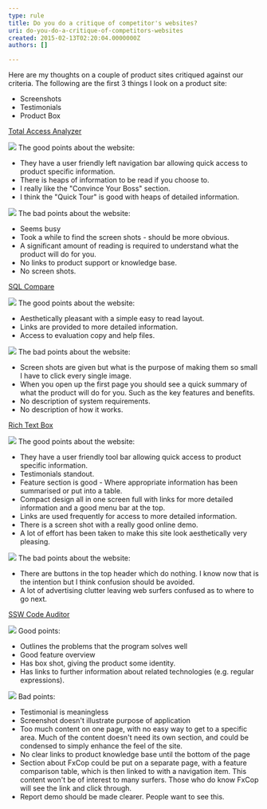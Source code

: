 ```yaml
---
type: rule
title: Do you do a critique of competitor's websites?
uri: do-you-do-a-critique-of-competitors-websites
created: 2015-02-13T02:20:04.0000000Z
authors: []

---
```


Here are my thoughts on a couple of product sites critiqued against our criteria.       The following are the first 3 things I look on a product site:

- Screenshots
- Testimonials
- Product Box

 
[Total Access Analyzer](http://www.ssw.com.au/ssw/Redirect/TotalAcccessAnalyzer.htm)

![](../assets/Good.gif) The good points about the website:

- They have a user friendly left navigation bar allowing quick access to product specific information.
- There is heaps of information to be read if you choose to.
- I really like the "Convince Your Boss" section.
- I think the "Quick Tour" is good with heaps of detailed information.


![](../assets/Bad.gif) The bad points about the website:

- Seems busy
- Took a while to find the screen shots - should be more obvious.
- A significant amount of reading is required to understand what the product will do for you.
- No links to product support or knowledge base.
- No screen shots.


[SQL Compare](http://www.ssw.com.au/ssw/Redirect/SQLServer/SQLCompare.htm)

![](../assets/Good.gif) The good points about the website:

- Aesthetically pleasant with a simple easy to read layout.
- Links are provided to more detailed information.
- Access to evaluation copy and help files.


![](../assets/Bad.gif) The bad points about the website:

- Screen shots are given but what is the purpose of making them so small I have to click every single image.
- When you open up the first page you should see a quick summary of what the product will do for you. Such as the key features and benefits.
- No description of system requirements.
- No description of how it works.


[Rich Text Box](http://www.ssw.com.au/ssw/Redirect/RichTextBoxEditor.htm)

![](../assets/Good.gif) The good points about the website:

- They have a user friendly tool bar allowing quick access to product specific information.
- Testimonials standout.
- Feature section is good - Where appropriate information has been summarised or put into a table.
- Compact design all in one screen full with links for more detailed information and a good menu bar at the top.
- Links are used frequently for access to more detailed information.
- There is a screen shot with a really good online demo.
- A lot of effort has been taken to make this site look aesthetically very pleasing.


![](../assets/Bad.gif) The bad points about the website:

- There are buttons in the top header which do nothing. I know now that is the intention but I think confusion should be avoided.
- A lot of advertising clutter leaving web surfers confused as to where to go next.


[SSW Code Auditor](http://www.ssw.com.au/ssw/CodeAuditor/)

![](../assets/Good.gif) Good points:

- Outlines the problems that the program solves well
- Good feature overview
- Has box shot, giving the product some identity.
- Has links to further information about related technologies (e.g. regular expressions).


![](../assets/Bad.gif) Bad points:

- Testimonial is meaningless
- Screenshot doesn't illustrate purpose of application
- Too much content on one page, with no easy way to get to a specific area. Much of the content doesn't need its own section, and could be condensed to simply enhance the feel of the site.
- No clear links to product knowledge base until the bottom of the page
- Section about FxCop could be put on a separate page, with a feature comparison table, which is then linked to with a navigation item. This content won't be of interest to many surfers. Those who do know FxCop will see the link and click through.
- Report demo should be made clearer. People want to see this.
